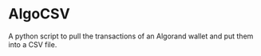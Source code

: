 # AlgoCSV
A python script to pull the transactions of an Algorand wallet and put them into a CSV file.
